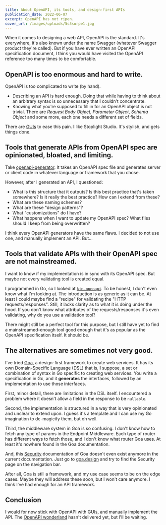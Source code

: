 ```yaml
---
title: About OpenAPI, its tools, and design-first APIs
publication_date: 2022-06-07
excerpt: OpenAPI has not ripen.
cover_url: /images/uploads/5c5sorpe1.jpg
---
```


When it comes to designing a web API, OpenAPI is the standard. It's everywhere,
it's also known under the name Swagger (whatever Swagger product they're
called). But if you have ever written an OpenAPI specification document, I think
you would have visited the OpenAPI reference too many times to be comfortable.

## OpenAPI is too enormous and hard to write.

OpenAPI is too complicated to write (by hand).

- Describing an API is hard enough. Doing that while having to think about an
  arbitrary syntax is so unnecessary that I couldn't concentrate.
- Knowing what you're supposed to fill in for an OpenAPI object is not trivial.
  There are _Request Body Object_, _Parameter Object_, _Schema Object_ and some
  more, each one needs a different set of fields.

There are [GUIs][1] to ease this pain. I like Stoplight Studio. It's stylish,
and gets things done.

## Tools that generate APIs from OpenAPI spec are opinionated, bloated, and limiting.

Take [openapi-generator][2]. It takes an OpenAPI spec file and generates server
or client code in whatever language or framework that you chose.

However, after I generated an API, I questioned:

- What is this structure that it outputs? Is this best practice that's taken
  somewhere? Is it really the best practice? How can I extend from these?
- What are these naming schemes?
- What are these "design patterns"?
- What "customizations" do I have?
- What happens when I want to update my OpenAPI spec? What files should I keep
  from being overwritten?

I think every OpenAPI generators have the same flaws. I decided to not use one,
and manually implement an API. But...

## Tools that validate APIs with their OpenAPI spec are not mainstreamed.

I want to know if my implementation is in sync with its OpenAPI spec. But maybe
not every validating tool is created equal.

I programmed in Go, so I looked at [`kin-openapi`][3]. To be honest, I don't
even know what I'm looking at. The introduction is as generic as it can be. At
least I could maybe find a "recipe" for validating the "HTTP
requests/responses". Still, it lacks clarity as to what it is doing under the
hood. If you don't know what attributes of the requests/responses it's even
validating, why do you use a validation tool?

There might still be a perfect tool for this purpose, but I still have yet to
find a mainstreamed-enough tool good enough that it's as popular as the OpenAPI
specification itself. It should be.

## The alternatives are sometimes not very good.

I've tried [Goa][4], a design-first framework to create web services. It has its
own Domain-Specific Language (DSL) that is, I suppose, a set or combination of
syntax in Go specific to creating web services. You write a specification in Go,
and it **generates** the interfaces, followed by an implementation to use those
interfaces.

First, minor detail, there are limitations in the DSL itself. I encountered a
problem where it doesn't allow a field in the response to be `nullable`.

Second, the implementation is structured in a way that is very opinionated and
unclear to extend upon. I guess it's a template and I can use my Go imagination
to de-magicify them, but oh well.

Third, the middleware system in Goa is so confusing. I don't know how to fetch
any type of params in the Endpoint Middleware. Each type of router has different
ways to fetch those, and I don't know what router Goa uses. At least it's
nowhere found in the Goa documentation.

And, this [Security][5] documentation of Goa doesn't even exist anymore in the
current documentation. Just go to [goa.design][4] and try to find the Security
page on the navigation bar.

After all, Goa is still a framework, and my use case seems to be on the edge
cases. Maybe they will address these soon, but I won't care anymore. I think
I've had enough for an API framework.

## Conclusion

I would for now stick with OpenAPI with GUIs, and manually implement the API.
The [OpenAPI wonderland][6] hasn't delivered yet, but I'll be waiting.

[1]: https://openapi.tools/#gui-editors
[2]: https://openapi-generator.tech
[3]: https://github.com/getkin/kin-openapi
[4]: https://goa.design
[5]: https://goa.design/design/security
[6]: https://oai.github.io/Documentation/start-here.html
